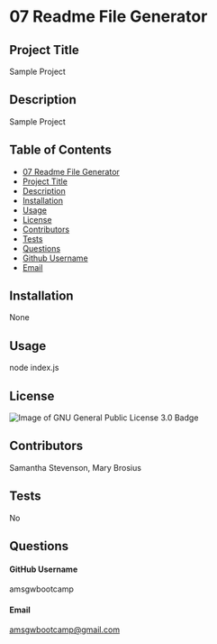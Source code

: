 # 07 Readme File Generator

## Project Title

Sample Project

## Description

Sample Project

## Table of Contents

- [07 Readme File Generator](#07-Readme-File-Generator)
- [Project Title](#project-title)
- [Description](#description)
- [Installation](#installation)
- [Usage](#usage)
- [License](#license)
- [Contributors](#contributors)
- [Tests](#tests)
- [Questions](#questions)
- [Github Username](#github-username)
- [Email](#email)

## Installation

None

## Usage

node index.js

## License

![Image of GNU General Public License 3.0 Badge](https://img.shields.io/static/v1?label=license&message=GNU%20General%20Public%20License%203.0&color=yellow)



## Contributors

Samantha Stevenson, Mary Brosius

## Tests

No

## Questions

#### GitHub Username
amsgwbootcamp
#### Email
amsgwbootcamp@gmail.com